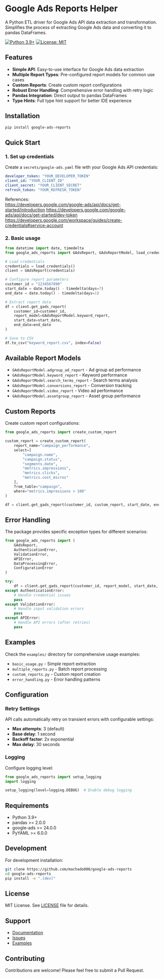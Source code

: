 # Google Ads Reports Helper

A Python ETL driver for Google Ads API data extraction and transformation. Simplifies the process of extracting Google Ads data and converting it to pandas DataFrames.

[![Python 3.9+](https://img.shields.io/badge/python-3.9+-blue.svg)](https://www.python.org/downloads/)
[![License: MIT](https://img.shields.io/badge/License-MIT-yellow.svg)](https://opensource.org/licenses/MIT)

## Features

- **Simple API**: Easy-to-use interface for Google Ads data extraction
- **Multiple Report Types**: Pre-configured report models for common use cases
- **Custom Reports**: Create custom report configurations
- **Robust Error Handling**: Comprehensive error handling with retry logic
- **Pandas Integration**: Direct output to pandas DataFrames
- **Type Hints**: Full type hint support for better IDE experience

## Installation

```bash
pip install google-ads-reports
```

## Quick Start

### 1. Set up credentials

Create a `secrets/google-ads.yaml` file with your Google Ads API credentials:

```yaml
developer_token: "YOUR_DEVELOPER_TOKEN"
client_id: "YOUR_CLIENT_ID"
client_secret: "YOUR_CLIENT_SECRET"
refresh_token: "YOUR_REFRESH_TOKEN"
```
References:\
https://developers.google.com/google-ads/api/docs/get-started/introduction
https://developers.google.com/google-ads/api/docs/get-started/dev-token
https://developers.google.com/workspace/guides/create-credentials#service-account


### 2. Basic usage

```python
from datetime import date, timedelta
from google_ads_reports import GAdsReport, GAdsReportModel, load_credentials

# Load credentials
credentials = load_credentials()
client = GAdsReport(credentials)

# Configure report parameters
customer_id = "1234567890"
start_date = date.today() - timedelta(days=7)
end_date = date.today() - timedelta(days=1)

# Extract report data
df = client.get_gads_report(
    customer_id=customer_id,
    report_model=GAdsReportModel.keyword_report,
    start_date=start_date,
    end_date=end_date
)

# Save to CSV
df.to_csv("keyword_report.csv", index=False)
```

## Available Report Models

- `GAdsReportModel.adgroup_ad_report` - Ad group ad performance
- `GAdsReportModel.keyword_report` - Keyword performance
- `GAdsReportModel.search_terms_report` - Search terms analysis
- `GAdsReportModel.conversions_report` - Conversion tracking
- `GAdsReportModel.video_report` - Video ad performance
- `GAdsReportModel.assetgroup_report` - Asset group performance

## Custom Reports

Create custom report configurations:

```python
from google_ads_reports import create_custom_report

custom_report = create_custom_report(
    report_name="campaign_performance",
    select=[
        "campaign.name",
        "campaign.status", 
        "segments.date",
        "metrics.impressions",
        "metrics.clicks",
        "metrics.cost_micros"
    ],
    from_table="campaign",
    where="metrics.impressions > 100"
)

df = client.get_gads_report(customer_id, custom_report, start_date, end_date)
```

## Error Handling

The package provides specific exception types for different scenarios:

```python
from google_ads_reports import (
    GAdsReport, 
    AuthenticationError, 
    ValidationError, 
    APIError,
    DataProcessingError,
    ConfigurationError
)

try:
    df = client.get_gads_report(customer_id, report_model, start_date, end_date)
except AuthenticationError:
    # Handle credential issues
    pass
except ValidationError:
    # Handle input validation errors
    pass
except APIError:
    # Handle API errors (after retries)
    pass
```

## Examples

Check the `examples/` directory for comprehensive usage examples:

- `basic_usage.py` - Simple report extraction
- `multiple_reports.py` - Batch report processing  
- `custom_reports.py` - Custom report creation
- `error_handling.py` - Error handling patterns

## Configuration

### Retry Settings

API calls automatically retry on transient errors with configurable settings:

- **Max attempts**: 3 (default)
- **Base delay**: 1 second
- **Backoff factor**: 2x exponential
- **Max delay**: 30 seconds

### Logging

Configure logging level:

```python
from google_ads_reports import setup_logging
import logging

setup_logging(level=logging.DEBUG)  # Enable debug logging
```

## Requirements

- Python 3.9+
- pandas >= 2.0.0
- google-ads >= 24.0.0
- PyYAML >= 6.0.0

## Development

For development installation:

```bash
git clone https://github.com/machado000/google-ads-reports
cd google-ads-reports
pip install -e ".[dev]"
```

## License

MIT License. See [LICENSE](LICENSE) file for details.

## Support

- [Documentation](https://github.com/machado000/google-ads-reports#readme)
- [Issues](https://github.com/machado000/google-ads-reports/issues)
- [Examples](examples/)

## Contributing

Contributions are welcome! Please feel free to submit a Pull Request.
